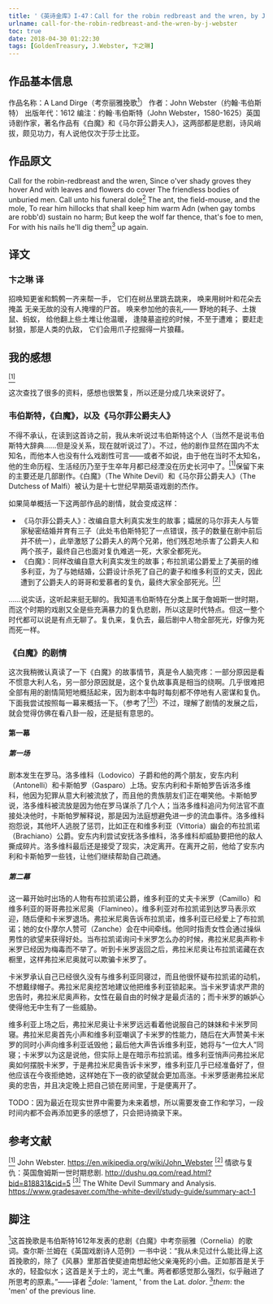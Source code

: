 ```yaml
---
title: '《英诗金库》I-47：Call for the robin redbreast and the wren, by J. Webster'
urlname: call-for-the-robin-redbreast-and-the-wren-by-j-webster
toc: true
date: 2018-04-30 01:22:30
tags: [GoldenTreasury, J.Webster, 卞之琳]
---
```



## 作品基本信息

作品名称：A Land Dirge（考奈丽雅挽歌<a href="#note1" id="note1ref"><sup>1</sup></a>）
作者：John Webster（约翰·韦伯斯特）
出版年代：1612
编注：约翰·韦伯斯特（John Webster，1580-1625）英国诗剧作家，著名作品有《白魔》和《马尔菲公爵夫人》，这两部都是悲剧，诗风峭拔，颇见功力，有人说他仅次于莎士比亚。

## 作品原文

Call for the robin-redbreast and the wren,
Since o'ver shady groves they hover
And with leaves and flowers do cover
The friendless bodies of unburied men.
Call unto his funeral dole<a href="#note2" id="note2ref"><sup>2</sup></a>
The ant, the field-mouse, and the mole,
To rear him hillocks that shall keep him warm
Adn (when gay tombs are robb'd) sustain no harm;
But keep the wolf far thence, that's foe to men,
For with his nails he'll dig them<a href="#note3" id="note3ref"><sup>3</sup></a> up again.

## 译文
### 卞之琳 译
招唤知更雀和鹪鹩一齐来帮一手，
它们在树丛里跳去跳来，
唤来用树叶和花朵去掩盖
无亲无故的没有人掩埋的尸首。
唤来参加他的丧礼——
野地的耗子、土拨鼠、蚂蚁，
给他翻上些土堆让他温暖，
逢陵墓盗挖的时候，不至于遭难；
要赶走豺狼，那是人类的仇敌，
它们会用爪子挖掘得一片狼藉。

## 我的感想

<a href="#bib1" id="bib1ref"><sup>[1]</sup></a>

这次查找了很多的资料，感想也很繁复，所以还是分成几块来说好了。

### 韦伯斯特，《白魔》，以及《马尔菲公爵夫人》

不得不承认，在读到这首诗之前，我从未听说过韦伯斯特这个人（当然不是说韦伯斯特大辞典……但是没关系，现在就听说过了）。不过，他的剧作显然在国内不太知名，而他本人也没有什么戏剧性可言——或者不如说，由于他在当时不太知名，他的生命历程、生活经历乃至于生卒年月都已经湮没在历史长河中了。<a href="#bib1" id="bib1ref"><sup>[1]</sup></a>保留下来的主要还是几部剧作。《白魔》（The White Devil）和《马尔菲公爵夫人》（The Dutchess of Malfi）被认为是十七世纪早期英语戏剧的杰作。

如果简单概括一下这两部作品的剧情，就会变成这样：
* 《马尔菲公爵夫人》：改编自意大利真实发生的故事；孀居的马尔菲夫人与管家秘密结婚并育有三子（此处韦伯斯特犯了一点错误，孩子的数量在剧中前后并不统一），此举激怒了公爵夫人的两个兄弟，他们残忍地杀害了公爵夫人和两个孩子，最终自己也面对复仇难逃一死，大家全都死光。
* 《白魔》：同样改编自意大利真实发生的故事；布拉凯诺公爵爱上了美丽的维多利亚，为了与她结婚，公爵设计杀死了自己的妻子和维多利亚的丈夫，因此遭到了公爵夫人的哥哥和爱慕者的复仇，最终大家全部死光。<a href="#bib2" id="bib2ref"><sup>[2]</sup></a>

……说实话，这听起来挺无聊的。我知道韦伯斯特在分类上属于詹姆斯一世时期，而这个时期的戏剧又全是些充满暴力的复仇悲剧，所以这是时代特点。但这一整个时代都可以说是有点无聊了。复仇来，复仇去，最后剧中人物全部死光，好像为死而死一样。

### 《白魔》的剧情

这次我稍微认真读了一下《白魔》的故事情节，真是令人脑壳疼：一部分原因是看不惯意大利人名，另一部分原因就是，这个复仇故事真是相当的绕啊。几乎很难把全部有用的剧情简短地概括起来，因为剧本中每时每刻都不停地有人密谋和复仇。下面我尝试按照每一幕来概括一下。（参考了<a href="#bib3" id="bib3ref"><sup>[3]</sup></a>）不过，理解了剧情的发展之后，就会觉得仿佛在看八卦一般，还是挺有意思的。

#### 第一幕
##### 第一场
剧本发生在罗马。洛多维科（Lodovico）子爵和他的两个朋友，安东内利（Antonelli）和卡斯帕罗（Gasparo）上场。安东内利和卡斯帕罗告诉洛多维科，他因为犯罪从意大利被流放了，而且他的贵族朋友们正在嘲笑他。卡斯帕罗说，洛多维科被流放是因为他在罗马谋杀了几个人；当洛多维科追问为何法官不直接处决他时，卡斯帕罗解释说，那是因为法庭想避免进一步的流血事件。洛多维科抱怨说，其他坏人逃脱了惩罚，比如正在和维多利亚（Vittoria）幽会的布拉凯诺（Brachiano）公爵。安东内利尝试安抚洛多维科，洛多维科却威胁要把他的敌人撕成碎片。洛多维科最后还是接受了现实，决定离开。在离开之前，他给了安东内利和卡斯帕罗一些钱，让他们继续帮助自己疏通。

##### 第二幕
这一幕开始时出场的人物有布拉凯诺公爵，维多利亚的丈夫卡米罗（Camillo）和维多利亚的哥哥弗拉米尼奥（Flamineo）。维多利亚对布拉凯诺到达罗马表示欢迎，随后便和卡米罗退场。弗拉米尼奥告诉布拉凯诺，维多利亚已经爱上了布拉凯诺；她的女仆摩尔人赞可（Zanche）会在中间牵线。他同时指责女性会通过操纵男性的欲望来获得好处。当布拉凯诺询问卡米罗怎么办的时候，弗拉米尼奥声称卡米罗已经因为梅毒而不举了。听到卡米罗返回之后，弗拉米尼奥让布拉凯诺藏在衣橱里，这样弗拉米尼奥就可以欺骗卡米罗了。

卡米罗承认自己已经很久没有与维多利亚同寝过，而且他很怀疑布拉凯诺的动机，不想戴绿帽子。弗拉米尼奥挖苦地建议他把维多利亚锁起来。当卡米罗请求严肃的忠告时，弗拉米尼奥声称，女性在最自由的时候才是最贞洁的；而卡米罗的嫉妒心使得他无中生有了一些威胁。

维多利亚上场之后，弗拉米尼奥让卡米罗远远看着他说服自己的妹妹和卡米罗同寝。弗拉米尼奥首先小声和维多利亚嘲讽了卡米罗的性能力，随后在大声赞美卡米罗的同时小声向维多利亚诋毁他；最后他大声告诉维多利亚，她将与“一位大人”同寝；卡米罗以为这是说他，但实际上是在暗示布拉凯诺。维多利亚悄声问弗拉米尼奥如何摆脱卡米罗，于是弗拉米尼奥告诉卡米罗，维多利亚几乎已经准备好了，但他应该在今夜拒绝她，这样她在下一夜的欲望就会更加高涨。卡米罗感谢弗拉米尼奥的忠告，并且决定晚上把自己锁在房间里，于是便离开了。

TODO：因为最近在现实世界中需要为未来着想，所以需要发奋工作和学习，一段时间内都不会再添加更多的感想了，只会把诗摘录下来。

## 参考文献
<a id="bib1" href="#bib1ref"><sup>[1]</sup></a> John Webster. https://en.wikipedia.org/wiki/John_Webster
<a id="bib2" href="#bib2ref"><sup>[2]</sup></a> 情欲与复仇：英国詹姆斯一世时期悲剧. http://dushu.qq.com/read.html?bid=818831&cid=5
<a id="bib3" href="#bib3ref"><sup>[3]</sup></a> The White Devil Summary and Analysis. https://www.gradesaver.com/the-white-devil/study-guide/summary-act-1

## 脚注
<a id="note1" href="#note1ref"><sup>1</sup></a>这首挽歌是韦伯斯特1612年发表的悲剧《白魔》中考奈丽雅（Cornelia）的歌词。查尔斯·兰姆在《英国戏剧诗人范例》一书中说：“我从未见过什么能比得上这首挽歌的，除了《风暴》里那首使斐迪南想起他父亲淹死的小曲。正如那首是关于水的，轻盈似水；这首是关于土的，泥土气重。两者都感觉那么强烈，似乎融进了所思考的原素。”——译者
<a id="note2" href="#note2ref"><sup>2</sup></a>*dole*: 'lament, ' from the Lat. *dolor*.
<a id="note3" href="#note3ref"><sup>3</sup></a>*them*: the 'men' of the previous line.
